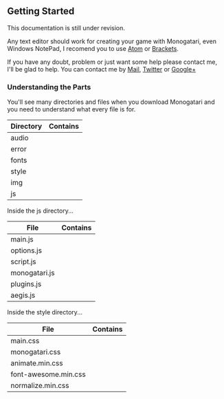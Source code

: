 ## Getting Started

<div class="warning"> This documentation is still under revision.</div>

Any text editor should work for creating your game with Monogatari, even Windows NotePad, I recomend you to use [Atom](https://atom.io/) or [Brackets](http://brackets.io/).

If you have any doubt, problem or just want some help please contact me, I'll be glad to help. You can contact me by <a href="hyuchia(at)gmail(dot)com" class="mailto"> Mail</a>, [Twitter](https://twitter.com/HyuchiaDiego) or [Google+](https://plus.google.com/+HyuchiaDiego/)

### Understanding the Parts
You'll see many directories and files when you download Monogatari and you need to understand what every file is for.

| Directory | Contains |
| ------------- | ------------- |
| audio || Audio files (Music, voice and sounds). |
| error || Custom error pages, you may modify those as you wish. |
| fonts || Font Awesome by default,every other font should be placed here as well |
| style || CSS files for your project. |
| img || All the images for your project (UI, Backgrounds, characters etc.) |
| js || All the things that'll make your VN work |


<p>Inside the js directory...</p>

| File | Contains |
| ------------- | ------------- |
| main.js || If you want to add more javascript, this is the file to do it! |
| options.js || Initial settings of your game and engine settings. |
| script.js || The main script of your game. (Here's where your story, characters, images etc are declared) |
| monogatari.js || The engine itself, you may modify it but only if you know what you're doing. |
| plugins.js || File for adding plugins. (Lazy loading, mailto and nice link scroll are added by default) |
| aegis.js || Aegis library used in the engine. |


<p>Inside the style directory...</p>

| File | Contains |
| ------------- | ------------- |
| main.css || Add your styling in this file. |
| monogatari.css || File with the initial styling of Monogatari. |
| animate.min.css || CSS Animations Library. |
| font-awesome.min.css || CSS of Font Awesome. |
| normalize.min.css || CSS Normalizer |
